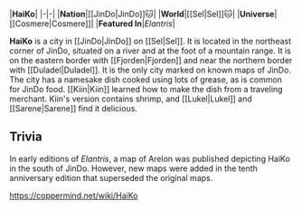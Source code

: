 |**HaiKo**|
|-|-|
|**Nation**|[[JinDo\|JinDo]]🐱︎|
|**World**|[[Sel\|Sel]]🐱︎|
|**Universe**|[[Cosmere\|Cosmere]]|
|**Featured In**|*Elantris*|

**HaiKo** is a city in [[JinDo\|JinDo]] on [[Sel\|Sel]]. It is located in the northeast corner of JinDo, situated on a river and at the foot of a mountain range. It is on the eastern border with [[Fjorden\|Fjorden]] and near the northern border with [[Duladel\|Duladel]]. It is the only city marked on known maps of JinDo.
The city has a namesake dish cooked using lots of grease, as is common for JinDo food. [[Kiin\|Kiin]] learned how to make the dish from a traveling merchant. Kiin's version contains shrimp, and [[Lukel\|Lukel]] and [[Sarene\|Sarene]] find it delicious.

## Trivia
In early editions of *Elantris*, a map of Arelon was published depicting HaiKo in the south of JinDo. However, new maps were added in the tenth anniversary edition that superseded the original maps.


https://coppermind.net/wiki/HaiKo